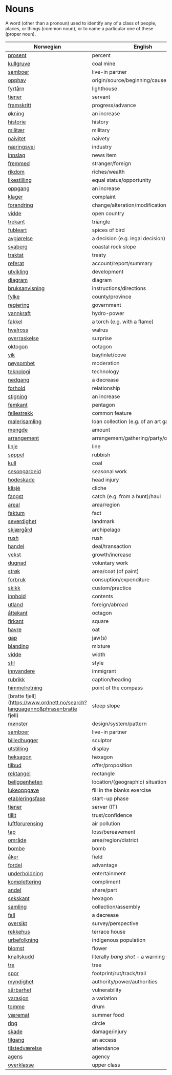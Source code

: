 # Nouns

A word (other than a pronoun) used to identify any of a class of people, places, or things (common noun), or to name a particular one of these (proper noun).

| Norwegian | English | Gender |
| --- | --- | --- |
| [prosent](https://www.ordnett.no/search?language=no&phrase=prosent) | percent | m |
| [kullgruve](https://www.ordnett.no/search?language=no&phrase=kullgruve) | coal mine | m |
| [samboer](https://www.ordnett.no/search?language=no&phrase=samboer) | live-in partner | m |
| [opphav](https://www.ordnett.no/search?language=no&phrase=opphav) | origin/source/beginning/cause | i |
| [fyrtårn](https://www.ordnett.no/search?language=no&phrase=fyrtårn) | lighthouse | i |
| [tjener](https://www.ordnett.no/search?language=no&phrase=tjener) | servant | m |
| [framskritt](https://www.ordnett.no/search?language=no&phrase=framskritt) | progress/advance | i |
| [økning](https://www.ordnett.no/search?language=no&phrase=økning) | an increase | m |
| [historie](https://www.ordnett.no/search?language=no&phrase=historie) | history | m/f |
| [militær](https://www.ordnett.no/search?language=no&phrase=militær) | military | m |
| [naivitet](https://www.ordnett.no/search?language=no&phrase=naivitet) | naivety | m |
| [næringsvei](https://www.ordnett.no/search?language=no&phrase=næringsvei) | industry | m |
| [innslag](https://www.ordnett.no/search?language=no&phrase=innslag) | news item | i |
| [fremmed](https://www.ordnett.no/search?language=no&phrase=fremmed) | stranger/foreign | m |
| [rikdom](https://www.ordnett.no/search?language=no&phrase=rikdom) | riches/wealth | m |
| [likestilling](https://www.ordnett.no/search?language=no&phrase=likestilling) | equal status/opportunity | m |
| [oppgang](https://www.ordnett.no/search?language=no&phrase=oppgang) | an increase | m |
| [klager](https://www.ordnett.no/search?language=no&phrase=klager) | complaint | m |
| [forandring](https://www.ordnett.no/search?language=no&phrase=forandring) | change/alteration/modification | m |
| [vidde](https://www.ordnett.no/search?language=no&phrase=vidde) | open country | m |
| [trekant](https://www.ordnett.no/search?language=no&phrase=trekant) | triangle | m |
| [fubleart](https://www.ordnett.no/search?language=no&phrase=fubleart) | spices of bird | m/f |
| [avgjørelse](https://www.ordnett.no/search?language=no&phrase=avgjørelse) | a decision (e.g. legal decision) | m |
| [svaberg](https://www.ordnett.no/search?language=no&phrase=svaberg) | coastal rock slope | i |
| [traktat](https://www.ordnett.no/search?language=no&phrase=traktat) | treaty | m |
| [referat](https://www.ordnett.no/search?language=no&phrase=referat) | account/report/summary | i |
| [utvikling](https://www.ordnett.no/search?language=no&phrase=utvikling) | development | m |
| [diagram](https://www.ordnett.no/search?language=no&phrase=diagram) | diagram | i |
| [bruksanvisning](https://www.ordnett.no/search?language=no&phrase=bruksanvisning) | instructions/directions | m |
| [fylke](https://www.ordnett.no/search?language=no&phrase=fylke) | county/province | i |
| [regjering](https://www.ordnett.no/search?language=no&phrase=regjering) | government | m |
| [vannkraft](https://www.ordnett.no/search?language=no&phrase=vannkraft) | hydro-power | m |
| [fakkel](https://www.ordnett.no/search?language=no&phrase=fakkel) | a torch (e.g. with a flame) | m |
| [hvalross](https://www.ordnett.no/search?language=no&phrase=hvalross) | walrus | m |
| [overraskelse](https://www.ordnett.no/search?language=no&phrase=overraskelse) | surprise | m |
| [oktogon](https://www.ordnett.no/search?language=no&phrase=oktogon) | octagon | m |
| [vik](https://www.ordnett.no/search?language=no&phrase=vik) | bay/inlet/cove | m |
| [nøysomhet](https://www.ordnett.no/search?language=no&phrase=nøysomhet) | moderation | m |
| [teknologi](https://www.ordnett.no/search?language=no&phrase=teknologi) | technology | m |
| [nedgang](https://www.ordnett.no/search?language=no&phrase=nedgang) | a decrease | m |
| [forhold](https://www.ordnett.no/search?language=no&phrase=forhold) | relationship | i |
| [stigning](https://www.ordnett.no/search?language=no&phrase=stigning) | an increase | m |
| [femkant](https://www.ordnett.no/search?language=no&phrase=femkant) | pentagon | m |
| [fellestrekk](https://www.ordnett.no/search?language=no&phrase=fellestrekk) | common feature | i |
| [malerisamling](https://www.ordnett.no/search?language=no&phrase=malerisamling) | loan collection (e.g. of an art gallery) | m |
| [mengde](https://www.ordnett.no/search?language=no&phrase=mengde) | amount | m |
| [arrangement](https://www.ordnett.no/search?language=no&phrase=arrangement) | arrangement/gathering/party/organisation | i |
| [linje](https://www.ordnett.no/search?language=no&phrase=linje) | line | m |
| [søppel](https://www.ordnett.no/search?language=no&phrase=søppel) | rubbish | i |
| [kull](https://www.ordnett.no/search?language=no&phrase=kull) | coal | i |
| [sesongarbeid](https://www.ordnett.no/search?language=no&phrase=sesongarbeid) | seasonal work | i |
| [hodeskade](https://www.ordnett.no/search?language=no&phrase=hodeskade) | head injury | m |
| [klisjé](https://www.ordnett.no/search?language=no&phrase=klisjé) | cliche | m |
| [fangst](https://www.ordnett.no/search?language=no&phrase=fangst) | catch (e.g. from a hunt)/haul | m |
| [areal](https://www.ordnett.no/search?language=no&phrase=areal) | area/region | i |
| [faktum](https://www.ordnett.no/search?language=no&phrase=faktum) | fact | i |
| [severdighet](https://www.ordnett.no/search?language=no&phrase=severdighet) | landmark | m |
| [skjærgård](https://www.ordnett.no/search?language=no&phrase=skjærgård) | archipelago | m |
| [rush](https://www.ordnett.no/search?language=no&phrase=rush) | rush | i |
| [handel](https://www.ordnett.no/search?language=no&phrase=handel) | deal/transaction | m |
| [vekst](https://www.ordnett.no/search?language=no&phrase=vekst) | growth/increase | m |
| [dugnad](https://www.ordnett.no/search?language=no&phrase=dugnad) | voluntary work | m |
| [strøk](https://www.ordnett.no/search?language=no&phrase=strøk) | area/coat (of paint) | i |
| [forbruk](https://www.ordnett.no/search?language=no&phrase=forbruk) | consuption/expenditure | i |
| [skikk](https://www.ordnett.no/search?language=no&phrase=skikk) | custom/practice | m |
| [innhold](https://www.ordnett.no/search?language=no&phrase=innhold) | contents | i |
| [utland](https://www.ordnett.no/search?language=no&phrase=utland) | foreign/abroad | m |
| [åttekant](https://www.ordnett.no/search?language=no&phrase=åttekant) | octagon | m |
| [firkant](https://www.ordnett.no/search?language=no&phrase=firkant) | square | m |
| [havre](https://www.ordnett.no/search?language=no&phrase=havre) | oat | m |
| [gap](https://www.ordnett.no/search?language=no&phrase=gap) | jaw(s) | m |
| [blanding](https://www.ordnett.no/search?language=no&phrase=blanding) | mixture | m |
| [vidde](https://www.ordnett.no/search?language=no&phrase=vidde) | width | m/f |
| [stil](https://www.ordnett.no/search?language=no&phrase=stil) | style | m |
| [innvandere](https://www.ordnett.no/search?language=no&phrase=innvandere) | immigrant | m |
| [rubrikk](https://www.ordnett.no/search?language=no&phrase=rubrikk) | caption/heading | m |
| [himmelretning](https://www.ordnett.no/search?language=no&phrase=himmelretning) | point of the compass | m |
| [bratte fjell](https://www.ordnett.no/search?language=no&phrase=bratte fjell) | steep slope | m |
| [mønster](https://www.ordnett.no/search?language=no&phrase=mønster) | design/system/pattern | i |
| [samboer](https://www.ordnett.no/search?language=no&phrase=samboer) | live-in partner | m |
| [billedhugger](https://www.ordnett.no/search?language=no&phrase=billedhugger) | sculptor | m |
| [utstilling](https://www.ordnett.no/search?language=no&phrase=utstilling) | display | m |
| [heksagon](https://www.ordnett.no/search?language=no&phrase=heksagon) | hexagon | m |
| [tilbud](https://www.ordnett.no/search?language=no&phrase=tilbud) | offer/proposition | i |
| [rektangel](https://www.ordnett.no/search?language=no&phrase=rektangel) | rectangle | i |
| [beliggenheten](https://www.ordnett.no/search?language=no&phrase=beliggenheten) | location/(geographic) situation | m/f |
| [lukeoppgave](https://www.ordnett.no/search?language=no&phrase=lukeoppgave) | fill in the blanks exercise | m |
| [etableringsfase](https://www.ordnett.no/search?language=no&phrase=etableringsfase) | start-up phase | m |
| [tjener](https://www.ordnett.no/search?language=no&phrase=tjener) | server (IT) | m |
| [tillit](https://www.ordnett.no/search?language=no&phrase=tillit) | trust/confidence | m |
| [luftforurensing](https://www.ordnett.no/search?language=no&phrase=luftforurensing) | air pollution | m |
| [tap](https://www.ordnett.no/search?language=no&phrase=tap) | loss/bereavement | i |
| [område](https://www.ordnett.no/search?language=no&phrase=område) | area/region/district | i |
| [bombe](https://www.ordnett.no/search?language=no&phrase=bombe) | bomb | m |
| [åker](https://www.ordnett.no/search?language=no&phrase=åker) | field | m |
| [fordel](https://www.ordnett.no/search?language=no&phrase=fordel) | advantage | m |
| [underholdning](https://www.ordnett.no/search?language=no&phrase=underholdning) | entertainment | m |
| [komplettering](https://www.ordnett.no/search?language=no&phrase=komplettering) | compliment | m |
| [andel](https://www.ordnett.no/search?language=no&phrase=andel) | share/part | m |
| [sekskant](https://www.ordnett.no/search?language=no&phrase=sekskant) | hexagon | m |
| [samling](https://www.ordnett.no/search?language=no&phrase=samling) | collection/assembly | m |
| [fall](https://www.ordnett.no/search?language=no&phrase=fall) | a decrease | i |
| [oversikt](https://www.ordnett.no/search?language=no&phrase=oversikt) | survey/perspective | m |
| [rekkehus](https://www.ordnett.no/search?language=no&phrase=rekkehus) | terrace house | i |
| [urbefolkning](https://www.ordnett.no/search?language=no&phrase=urbefolkning) | indigenous population | m |
| [blomst](https://www.ordnett.no/search?language=no&phrase=blomst) | flower | m |
| [knallskudd](https://www.ordnett.no/search?language=no&phrase=knallskudd) | literally _bang shot_ - a warning shot gun | i |
| [tre](https://www.ordnett.no/search?language=no&phrase=tre) | tree | i |
| [spor](https://www.ordnett.no/search?language=no&phrase=spor) | footprint/rut/track/trail | i |
| [myndighet](https://www.ordnett.no/search?language=no&phrase=myndighet) | authority/power/authorities | m |
| [sårbarhet](https://www.ordnett.no/search?language=no&phrase=sårbarhet) | vulnerability | m |
| [varasjon](https://www.ordnett.no/search?language=no&phrase=varasjon) | a variation | m |
| [tomme](https://www.ordnett.no/search?language=no&phrase=tomme) | drum | m |
| [væremat](https://www.ordnett.no/search?language=no&phrase=væremat) | summer food | m |
| [ring](https://www.ordnett.no/search?language=no&phrase=ring) | circle | m |
| [skade](https://www.ordnett.no/search?language=no&phrase=skade) | damage/injury | m |
| [tilgang](https://www.ordnett.no/search?language=no&phrase=tilgang) | an access | i |
| [tilstedværelse](https://www.ordnett.no/search?language=no&phrase=tilstedværelse) | attendance | i |
| [agens](https://www.ordnett.no/search?language=no&phrase=agens) | agency | m |
| [overklasse](https://www.ordnett.no/search?language=no&phrase=overklasse) | upper class | m |

